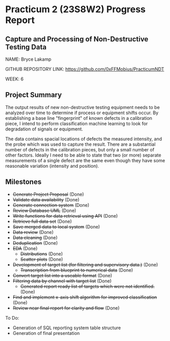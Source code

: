 # Practicum 2 (23S8W2) Progress Report
## Capture and Processing of Non-Destructive Testing Data
NAME: Bryce Lakamp

GITHUB REPOSITORY LINK: https://github.com/0xFFMobius/PracticumNDT

WEEK: 6

## Project Summary
The output results of new non-destructive testing equipment needs to be analyzed over time to determine if process or equipment shifts occur. By establishing a base line "fingerprint" of known defects in a calibration piece, I intend to perform classification machine learning to look for degradation of signals or equipment. 

The data contains spacial locations of defects the measured intensity, and the probe which was used to capture the result. There are a substantial number of defects in the calibration pieces, but only a small number of other factors. Ideally I need to be able to state that two (or more) separate measurements of a single defect are the same even though they have some reasonable variation (intensity and position). 

## Milestones
* ~~Generate Project Proposal~~ (Done)
* ~~Validate data availability~~ (Done)
* ~~Generate connection system~~ (Done)
* ~~Review Database UML~~ (Done)
* ~~Write functions for data retrieval using API~~ (Done)
* ~~Retrieve full data set~~ (Done)
* ~~Save merged data to local system~~ (Done)
* ~~Data review~~ (Done)
* ~~Data cleaning~~ (Done)
* ~~Deduplication~~ (Done)
* ~~EDA~~ (Done)
  * ~~Distributions~~ (Done)
  * ~~Scatter plots~~ (Done)
* ~~Development of target list (for filtering and supervisory data.)~~ (Done)
  * ~~Transcription from blueprint to numerical data~~ (Done)
* ~~Convert target list into a useable format~~ (Done)
* ~~Filtering data by channel with target list~~ (Done)
  * ~~Generated report ready list of targets which were not identified.~~ (Done)
* ~~Find and implement x-axis shift algorithm for improved classification~~ (Done)
* ~~Review near final report for clarity and flow~~ (Done)

To Do:
* Generation of SQL reporting system table structure
* Generation of final presentation